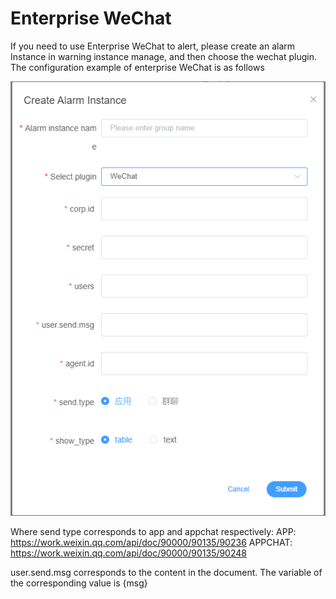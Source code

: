 # Enterprise WeChat

If you need to use Enterprise WeChat to alert, please create an alarm Instance in warning instance manage, and then choose the wechat plugin. The configuration example of enterprise WeChat is as follows

![enterprise-wechat-plugin](/img/alert/enterprise-wechat-plugin.png)

Where send type corresponds to app and appchat respectively:
APP: https://work.weixin.qq.com/api/doc/90000/90135/90236
APPCHAT: https://work.weixin.qq.com/api/doc/90000/90135/90248

user.send.msg corresponds to the content in the document. The variable of the corresponding value is {msg}